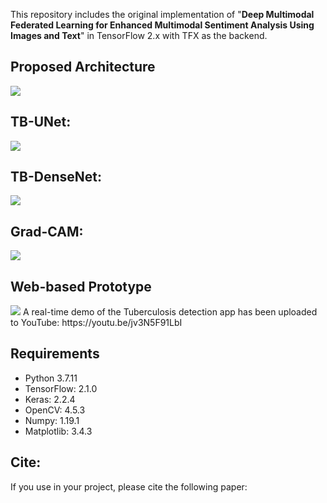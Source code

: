 This repository includes the original implementation of "**Deep Multimodal Federated Learning for Enhanced Multimodal Sentiment Analysis Using Images and Text**"  in TensorFlow 2.x with TFX as the backend. 
## Proposed Architecture


<img src="images/Fig. 2.png">

## TB-UNet:
<img src="images/Fig. 3.png">

## TB-DenseNet:
<img src="images/Fig. 5.png">

## Grad-CAM:
<img src="images/Fig. 13.png">

## Web-based Prototype
<img src="images/Fig. 14.png">
A real-time demo of the Tuberculosis detection app has been uploaded to YouTube: https://youtu.be/jv3N5F91LbI

## Requirements

- Python 3.7.11
- TensorFlow: 2.1.0
- Keras: 2.2.4
- OpenCV: 4.5.3
- Numpy: 1.19.1
- Matplotlib: 3.4.3

## Cite:

If you use in your project, please cite the following paper:
